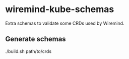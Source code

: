 # wiremind-kube-schemas
Extra schemas to validate some CRDs used by Wiremind.

## Generate schemas

./build.sh path/to/crds
